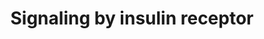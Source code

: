 ---
annotations:
- type: Pathway Ontology
  value: insulin signaling pathway
authors:
- MaintBot
- Khanspers
- ReactomeTeam
- Anwesha
- Eweitz
description: Insulin binding to its receptor results in receptor autophosphorylation
  on tyrosine residues and the tyrosine phosphorylation of insulin receptor substrates
  (e.g. IRS and Shc) by the insulin receptor tyrosine kinase.  This allows association
  of IRSs with downstream effectors such as PI-3K via its Src homology 2 (SH2) domains
  leading to end point events such as Glut4 (Slc2a4) translocation.  Shc when tyrosine
  phosphorylated associates with Grb2 and can thus activate the Ras/MAPK pathway independent
  of the IRSs.<p>Signal transduction by the insulin receptor is not limited to its
  activation at the cell surface.  The activated ligand-receptor complex initially
  at the cell surface, is internalised into endosomes itself a process which is dependent
  on tyrosine autophosphorylation.  Endocytosis of activated receptors has the dual
  effect of concentrating receptors within endosomes and allows the insulin receptor
  tyrosine kinase to phosphorylate substrates that are spatially distinct from those
  accessible at the plasma membrane.  Acidification of the endosomal lumen, due to
  the presence of proton pumps, results in dissociation of insulin from its receptor.  (The
  endosome constitutes the major site of insulin degradation).   This loss of the
  ligand-receptor complex attenuates any further insulin-driven receptor re-phosphorylation
  events and leads to receptor dephosphorylation by extra-lumenal endosomally-associated
  protein tyrosine phosphatases (PTPs). The identity of these PTPs is not clearly
  established yet.  View original pathway at [http://www.reactome.org/PathwayBrowser/#DIAGRAM=74752
  Reactome].
last-edited: 2021-05-14
organisms:
- Homo sapiens
redirect_from:
- /index.php/Pathway:WP1913
- /instance/WP1913
schema-jsonld:
- '@context': https://schema.org/
  '@id': https://wikipathways.github.io/pathways/WP1913.html
  '@type': Dataset
  creator:
    '@type': Organization
    name: WikiPathways
  description: Insulin binding to its receptor results in receptor autophosphorylation
    on tyrosine residues and the tyrosine phosphorylation of insulin receptor substrates
    (e.g. IRS and Shc) by the insulin receptor tyrosine kinase.  This allows association
    of IRSs with downstream effectors such as PI-3K via its Src homology 2 (SH2) domains
    leading to end point events such as Glut4 (Slc2a4) translocation.  Shc when tyrosine
    phosphorylated associates with Grb2 and can thus activate the Ras/MAPK pathway
    independent of the IRSs.<p>Signal transduction by the insulin receptor is not
    limited to its activation at the cell surface.  The activated ligand-receptor
    complex initially at the cell surface, is internalised into endosomes itself a
    process which is dependent on tyrosine autophosphorylation.  Endocytosis of activated
    receptors has the dual effect of concentrating receptors within endosomes and
    allows the insulin receptor tyrosine kinase to phosphorylate substrates that are
    spatially distinct from those accessible at the plasma membrane.  Acidification
    of the endosomal lumen, due to the presence of proton pumps, results in dissociation
    of insulin from its receptor.  (The endosome constitutes the major site of insulin
    degradation).   This loss of the ligand-receptor complex attenuates any further
    insulin-driven receptor re-phosphorylation events and leads to receptor dephosphorylation
    by extra-lumenal endosomally-associated protein tyrosine phosphatases (PTPs).
    The identity of these PTPs is not clearly established yet.  View original pathway
    at [http://www.reactome.org/PathwayBrowser/#DIAGRAM=74752 Reactome].
  keywords:
  - IRS1,2
  - 'TCIRG1 '
  - 'GRB2-1 '
  - Pi
  - p-Y-IRS:Insulin:p-6Y-Insulin receptor
  - IDA
  - IRS:Insulin:p-6Y-Insulin receptor
  - GRB2:p-4S-SOS1:p-Y-IRS1,p-Y-IRS2
  - 'PIK3R2 '
  - GRB10
  - MTOR signalling
  - PI3K Cascade
  - receptor:SHC1
  - 'ATP6V1B1 '
  - 'S-Farn-Me-PalmS KRAS4A '
  - Insulin receptor
  - 'ATP6V1B2 '
  - cascade
  - Insulin:Insulin
  - 'ATP6V1D '
  - '2xHC-INS(25-54) '
  - 'p-6Y-INSR(763-1382) '
  - 'ATP6V0D1 '
  - 'GDP '
  - SOS1
  - p21 RAS:GDP
  - p-Y-IRS1,p-Y-IRS2
  - GRB2-1:p-4S-SOS1
  - 'SHC1 '
  - GDP
  - 'INSR(763-1382) '
  - receptor
  - 'INS(25-54) '
  - SHC1
  - 'ATP6V0B '
  - 'ATP6V0C '
  - 'INS(90-110) '
  - 'ATP6V1A '
  - V-ATPase:ATP6AP1
  - RAF/MAP kinase
  - 'IRS1 '
  - 'INSR(28-758) '
  - Insulin:p-6Y-insulin
  - 'PIK3CA '
  - GRB2-1:p-4S-SOS1:p-Y427-SHC1
  - phosphatase
  - p-Y-IRS1,p-Y-IRS2:PI3K
  - 'ATP6V1C1 '
  - 'ATP6V0E1 '
  - ADP
  - protein tyrosine
  - MAPK3,(MAPK1)
  - 'ATP6V0E2 '
  - 'ATP6V0A1 '
  - Insulin:p-6Y-Insulin
  - 'ATP6V1E2 '
  - 'p-Y-IRS1 '
  - 'ATP6V1G1 '
  - GTP
  - 'p-Y427-SHC1 '
  - GRB2-1
  - 'S-Farn-Me-2xPalmS HRAS '
  - 'IRS2 '
  - ATP6AP1
  - 'p-4S-SOS1 '
  - 'ATP6V0A4 '
  - 'ATP6V1G2 '
  - 'S-Farn-Me KRAS4B '
  - ATP
  - 'MAPK3 '
  - 'S-Farn-Me PalmS NRAS '
  - 'ATP6V1H '
  - GRB10:INSR
  - 'PIK3CB '
  - Insulin
  - 'MAPK1 '
  - 'ATP6V1E1 '
  - p-Y427-SHC1
  - V-ATPase
  - PI3K
  - p21 RAS:GTP
  - 'ATP6V1C2 '
  - H+
  - p-6Y-insulin
  - 'ATP6V1F '
  - insulin receptor
  - insulin
  - 'PIK3R1 '
  - 'SOS1 '
  - '4xHC-INS(90-110) '
  - 'ATP6V1G3 '
  - GRB2-1:SOS1:p-Y427-SHC1
  - GRB2-1:SOS1
  - GRB2-1:SOS1:p-Y-IRS1,p-Y-IRS2
  - 'ATP6AP1 '
  - receptor:p-Y427-SHC1
  - 'ATP6V0A2 '
  - 'GTP '
  - 'p-Y-IRS2 '
  - 'GRB10 '
  - 'ATP6V0D2 '
  license: CC0
  name: Signaling by insulin receptor
seo: CreativeWork
title: Signaling by insulin receptor
wpid: WP1913
---
